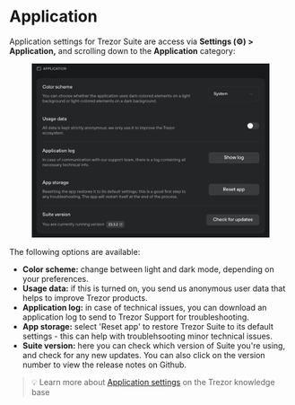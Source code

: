 # Application

Application settings for Trezor Suite are access via **Settings (⚙️) > Application,** and scrolling down to the **Application** category:

<figure><img src="../../../.gitbook/assets/Application.png" alt=""><figcaption></figcaption></figure>

The following options are available:

* **Color scheme:** change between light and dark mode, depending on your preferences.
* **Usage data:** if this is turned on, you send us anonymous user data that helps to improve Trezor products.
* **Application log:** in case of technical issues, you can download an application log to send to Trezor Support for troubleshooting.
* **App storage:** select 'Reset app' to restore Trezor Suite to its default settings - this can help with troublehsooting minor technical issues.
* **Suite version:** here you can check which version of Suite you're using, and check for any new updates. You can also click on the version number to view the release notes on Github.

> 💡 Learn more about [Application settings](https://trezor.io/guides/trezor-suite/trezor-suite-desktop/trezor-suite-settings#Application) on the Trezor knowledge base

